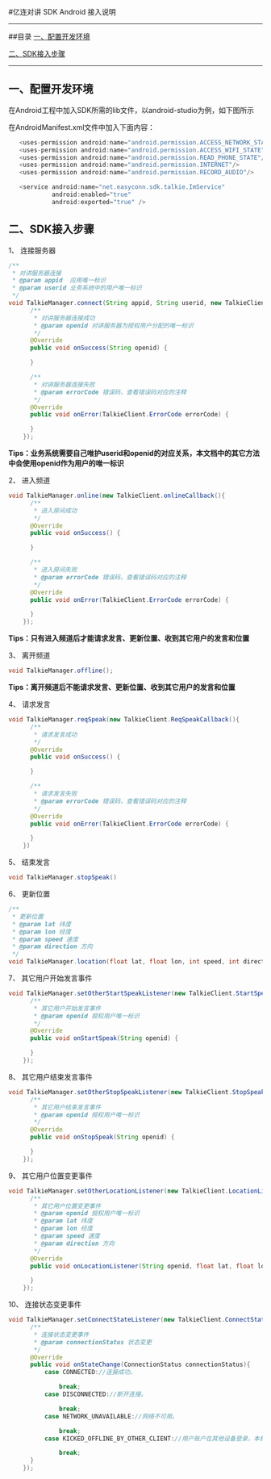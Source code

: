 #亿连对讲 SDK Android 接入说明


---------------
##目录
[一、配置开发环境](#配置开发环境)

[二、SDK接入步骤](#SDK接入步骤)

------------------

<h2 id="配置开发环境">一、配置开发环境</h2>

在Android工程中加入SDK所需的lib文件，以android-studio为例，如下图所示

在AndroidManifest.xml文件中加入下面内容：
```java
   <uses-permission android:name="android.permission.ACCESS_NETWORK_STATE"/>
   <uses-permission android:name="android.permission.ACCESS_WIFI_STATE"/>
   <uses-permission android:name="android.permission.READ_PHONE_STATE"/>
   <uses-permission android:name="android.permission.INTERNET"/>
   <uses-permission android:name="android.permission.RECORD_AUDIO"/>

   <service android:name="net.easyconn.sdk.talkie.ImService"
            android:enabled="true"
            android:exported="true" />
```

<h2 id="SDK接入步骤">二、SDK接入步骤</h2>

1、 连接服务器
```java
/**
 * 对讲服务器连接
 * @param appid  应用唯一标识
 * @param userid 业务系统中的用户唯一标识
 */
void TalkieManager.connect(String appid, String userid, new TalkieClient.ConnectCallback(){
      /**
       * 对讲服务器连接成功
       * @param openid 对讲服务器为授权用户分配的唯一标识
       */
      @Override
      public void onSuccess(String openid) {

      }

      /**
       * 对讲服务器连接失败
       * @param errorCode 错误码，查看错误码对应的注释
       */
      @Override
      public void onError(TalkieClient.ErrorCode errorCode) {

      }
    });
```
**Tips：业务系统需要自己唯护userid和openid的对应关系，本文档中的其它方法中会使用openid作为用户的唯一标识**

2、 进入频道
```java
void TalkieManager.online(new TalkieClient.onlineCallback(){
      /**
       * 进入房间成功
       */
      @Override
      public void onSuccess() {

      }

      /**
       * 进入房间失败
       * @param errorCode 错误码，查看错误码对应的注释
       */
      @Override
      public void onError(TalkieClient.ErrorCode errorCode) {

      }
    });
```
**Tips：只有进入频道后才能请求发言、更新位置、收到其它用户的发言和位置**

3、 离开频道
```java
void TalkieManager.offline();
```
**Tips：离开频道后不能请求发言、更新位置、收到其它用户的发言和位置**

4、 请求发言
```java
void TalkieManager.reqSpeak(new TalkieClient.ReqSpeakCallback(){
      /**
       * 请求发言成功
       */
      @Override
      public void onSuccess() {

      }

      /**
       * 请求发言失败
       * @param errorCode 错误码，查看错误码对应的注释
       */
      @Override
      public void onError(TalkieClient.ErrorCode errorCode) {

      }
    })
```

5、 结束发言
```java
void TalkieManager.stopSpeak()
```

6、 更新位置
```java
/**
 * 更新位置
 * @param lat 纬度
 * @param lon 经度
 * @param speed 速度
 * @param direction 方向
 */
void TalkieManager.location(float lat, float lon, int speed, int direction)
```

7、 其它用户开始发言事件
```java
void TalkieManager.setOtherStartSpeakListener(new TalkieClient.StartSpeakListener(){
      /**
       * 其它用户开始发言事件
       * @param openid 授权用户唯一标识
       */
      @Override
      public void onStartSpeak(String openid) {

      }
    });
```

8、 其它用户结束发言事件
```java
void TalkieManager.setOtherStopSpeakListener(new TalkieClient.StopSpeakListener(){
      /**
       * 其它用户结束发言事件
       * @param openid 授权用户唯一标识
       */
      @Override
      public void onStopSpeak(String openid) {

      }
    });
```

9、 其它用户位置变更事件
```java
void TalkieManager.setOtherLocationListener(new TalkieClient.LocationListener(){
      /**
       * 其它用户位置变更事件
       * @param openid 授权用户唯一标识
       * @param lat 纬度
       * @param lon 经度
       * @param speed 速度
       * @param direction 方向
       */
      @Override
      public void onLocationListener(String openid, float lat, float lon, int speed, int direction) {

      }
    });
```

10、 连接状态变更事件
```java
void TalkieManager.setConnectStateListener(new TalkieClient.ConnectStateListener(){
      /**
       * 连接状态变更事件
       * @param connectionStatus 状态变更
       */
      @Override
      public void onStateChange(ConnectionStatus connectionStatus){
          case CONNECTED://连接成功。

              break;
          case DISCONNECTED://断开连接。

              break;
          case NETWORK_UNAVAILABLE://网络不可用。

              break;
          case KICKED_OFFLINE_BY_OTHER_CLIENT://用户账户在其他设备登录，本机会被踢掉线

              break;
      }
    });
```
